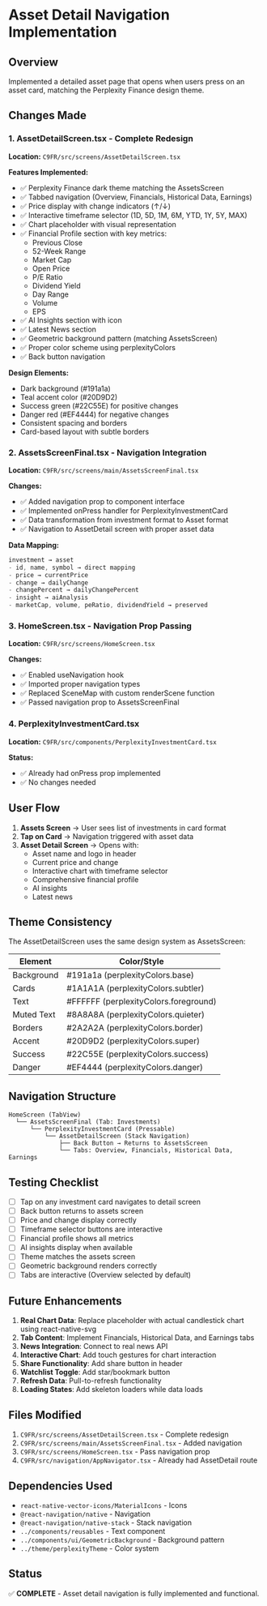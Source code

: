 # Asset Detail Navigation Implementation

## Overview
Implemented a detailed asset page that opens when users press on an asset card, matching the Perplexity Finance design theme.

## Changes Made

### 1. AssetDetailScreen.tsx - Complete Redesign
**Location:** `C9FR/src/screens/AssetDetailScreen.tsx`

**Features Implemented:**
- ✅ Perplexity Finance dark theme matching the AssetsScreen
- ✅ Tabbed navigation (Overview, Financials, Historical Data, Earnings)
- ✅ Price display with change indicators (↑/↓)
- ✅ Interactive timeframe selector (1D, 5D, 1M, 6M, YTD, 1Y, 5Y, MAX)
- ✅ Chart placeholder with visual representation
- ✅ Financial Profile section with key metrics:
  - Previous Close
  - 52-Week Range
  - Market Cap
  - Open Price
  - P/E Ratio
  - Dividend Yield
  - Day Range
  - Volume
  - EPS
- ✅ AI Insights section with icon
- ✅ Latest News section
- ✅ Geometric background pattern (matching AssetsScreen)
- ✅ Proper color scheme using perplexityColors
- ✅ Back button navigation

**Design Elements:**
- Dark background (#191a1a)
- Teal accent color (#20D9D2)
- Success green (#22C55E) for positive changes
- Danger red (#EF4444) for negative changes
- Consistent spacing and borders
- Card-based layout with subtle borders

### 2. AssetsScreenFinal.tsx - Navigation Integration
**Location:** `C9FR/src/screens/main/AssetsScreenFinal.tsx`

**Changes:**
- ✅ Added navigation prop to component interface
- ✅ Implemented onPress handler for PerplexityInvestmentCard
- ✅ Data transformation from investment format to Asset format
- ✅ Navigation to AssetDetail screen with proper asset data

**Data Mapping:**
```typescript
investment → asset
- id, name, symbol → direct mapping
- price → currentPrice
- change → dailyChange
- changePercent → dailyChangePercent
- insight → aiAnalysis
- marketCap, volume, peRatio, dividendYield → preserved
```

### 3. HomeScreen.tsx - Navigation Prop Passing
**Location:** `C9FR/src/screens/HomeScreen.tsx`

**Changes:**
- ✅ Enabled useNavigation hook
- ✅ Imported proper navigation types
- ✅ Replaced SceneMap with custom renderScene function
- ✅ Passed navigation prop to AssetsScreenFinal

### 4. PerplexityInvestmentCard.tsx
**Location:** `C9FR/src/components/PerplexityInvestmentCard.tsx`

**Status:**
- ✅ Already had onPress prop implemented
- ✅ No changes needed

## User Flow

1. **Assets Screen** → User sees list of investments in card format
2. **Tap on Card** → Navigation triggered with asset data
3. **Asset Detail Screen** → Opens with:
   - Asset name and logo in header
   - Current price and change
   - Interactive chart with timeframe selector
   - Comprehensive financial profile
   - AI insights
   - Latest news

## Theme Consistency

The AssetDetailScreen uses the same design system as AssetsScreen:

| Element | Color/Style |
|---------|-------------|
| Background | #191a1a (perplexityColors.base) |
| Cards | #1A1A1A (perplexityColors.subtler) |
| Text | #FFFFFF (perplexityColors.foreground) |
| Muted Text | #8A8A8A (perplexityColors.quieter) |
| Borders | #2A2A2A (perplexityColors.border) |
| Accent | #20D9D2 (perplexityColors.super) |
| Success | #22C55E (perplexityColors.success) |
| Danger | #EF4444 (perplexityColors.danger) |

## Navigation Structure

```
HomeScreen (TabView)
  └── AssetsScreenFinal (Tab: Investments)
      └── PerplexityInvestmentCard (Pressable)
          └── AssetDetailScreen (Stack Navigation)
              ├── Back Button → Returns to AssetsScreen
              └── Tabs: Overview, Financials, Historical Data, Earnings
```

## Testing Checklist

- [ ] Tap on any investment card navigates to detail screen
- [ ] Back button returns to assets screen
- [ ] Price and change display correctly
- [ ] Timeframe selector buttons are interactive
- [ ] Financial profile shows all metrics
- [ ] AI insights display when available
- [ ] Theme matches the assets screen
- [ ] Geometric background renders correctly
- [ ] Tabs are interactive (Overview selected by default)

## Future Enhancements

1. **Real Chart Data**: Replace placeholder with actual candlestick chart using react-native-svg
2. **Tab Content**: Implement Financials, Historical Data, and Earnings tabs
3. **News Integration**: Connect to real news API
4. **Interactive Chart**: Add touch gestures for chart interaction
5. **Share Functionality**: Add share button in header
6. **Watchlist Toggle**: Add star/bookmark button
7. **Refresh Data**: Pull-to-refresh functionality
8. **Loading States**: Add skeleton loaders while data loads

## Files Modified

1. `C9FR/src/screens/AssetDetailScreen.tsx` - Complete redesign
2. `C9FR/src/screens/main/AssetsScreenFinal.tsx` - Added navigation
3. `C9FR/src/screens/HomeScreen.tsx` - Pass navigation prop
4. `C9FR/src/navigation/AppNavigator.tsx` - Already had AssetDetail route

## Dependencies Used

- `react-native-vector-icons/MaterialIcons` - Icons
- `@react-navigation/native` - Navigation
- `@react-navigation/native-stack` - Stack navigation
- `../components/reusables` - Text component
- `../components/ui/GeometricBackground` - Background pattern
- `../theme/perplexityTheme` - Color system

## Status

✅ **COMPLETE** - Asset detail navigation is fully implemented and functional.
